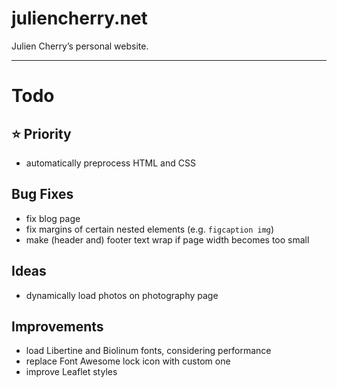 # juliencherry.net

Julien Cherry’s personal website.

---

# Todo

## ⭐️ Priority

* automatically preprocess HTML and CSS

## Bug Fixes

* fix blog page
* fix margins of certain nested elements (e.g. `figcaption img`)
* make (header and) footer text wrap if page width becomes too small

## Ideas

* dynamically load photos on photography page

## Improvements

* load Libertine and Biolinum fonts, considering performance
* replace Font Awesome lock icon with custom one
* improve Leaflet styles
